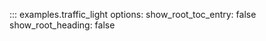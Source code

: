 ::: examples.traffic_light
    options:
      show_root_toc_entry: false
      show_root_heading: false

